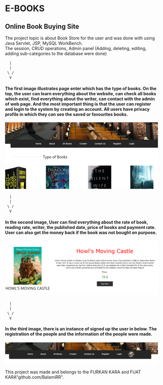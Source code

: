 # E-BOOKS

## Online Book Buying Site

The project topic is about Book Store for the user and was done with using Java Servlet, JSP, MySQL WorkBench.  
The session, CRUD operations, Admin panel (Adding, deleting, editing, adding sub-categories to the database were done)  

      |
      |                       
     \ / 
      V
      
#### The first image illustrates page enter which has the type of books. On the top, the user can learn everything about the website, can check all books which exist, find everything about the writer, can contact with the admin of web page. And the most important thing is that the user can register and login to the system by creating an account. All users have privacy profile in which they can see the saved or favourites books.


![alt text](./JSP.png)

      |
      |                       
     \ / 
      V

#### In the second image, User can find everything about the rate of book, reading rate, writer, the published date, price of books and payment rate. User can also get the money back if the book was not bought on purpose.

 
![alt text](./JSP-1.png)

      |
      |                       
     \ / 
      V


#### In the third image, there is an instance of signed up the user in below. The registration of the people and the information of the people were made.

![alt text](./JSP-2.png)



This project was made and belongs to the FURKAN KARA and FUAT KARA"github.com/BalamiRR".
